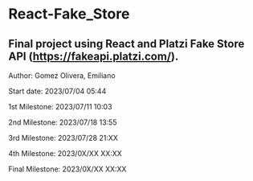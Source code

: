 # React-Fake_Store

## Final project using React and Platzi Fake Store API (https://fakeapi.platzi.com/).

Author: Gomez Olivera, Emiliano

Start date: 2023/07/04 05:44

1st Milestone: 2023/07/11 10:03

2nd Milestone: 2023/07/18 13:55

3rd Milestone: 2023/07/28 21:XX

4th Milestone: 2023/0X/XX XX:XX

Final Milestone: 2023/0X/XX XX:XX

